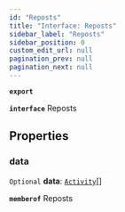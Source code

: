 ```yaml
---
id: "Reposts"
title: "Interface: Reposts"
sidebar_label: "Reposts"
sidebar_position: 0
custom_edit_url: null
pagination_prev: null
pagination_next: null
---
```


**`export`**

**`interface`** Reposts

## Properties

### data

 `Optional` **data**: [`Activity`](Activity.md)[]

**`memberof`** Reposts
